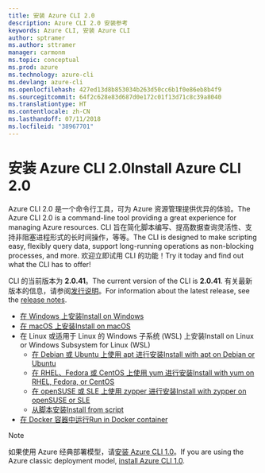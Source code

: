 ```yaml
---
title: 安装 Azure CLI 2.0
description: Azure CLI 2.0 安装参考
keywords: Azure CLI, 安装 Azure CLI
author: sptramer
ms.author: sttramer
manager: carmonm
ms.topic: conceptual
ms.prod: azure
ms.technology: azure-cli
ms.devlang: azure-cli
ms.openlocfilehash: 427ed13d8b853034b263d50cc6b1f0e86eb8b4f9
ms.sourcegitcommit: 64f2c628e83d687d0e172c01f13d71c8c39a8040
ms.translationtype: HT
ms.contentlocale: zh-CN
ms.lasthandoff: 07/11/2018
ms.locfileid: "38967701"
---
```

# <a name="install-azure-cli-20"></a><span data-ttu-id="55536-104">安装 Azure CLI 2.0</span><span class="sxs-lookup"><span data-stu-id="55536-104">Install Azure CLI 2.0</span></span>

<span data-ttu-id="55536-105">Azure CLI 2.0 是一个命令行工具，可为 Azure 资源管理提供优异的体验。</span><span class="sxs-lookup"><span data-stu-id="55536-105">The Azure CLI 2.0 is a command-line tool providing a great experience for managing Azure resources.</span></span> <span data-ttu-id="55536-106">CLI 旨在简化脚本编写、提高数据查询灵活性、支持非阻塞进程形式的长时间操作，等等。</span><span class="sxs-lookup"><span data-stu-id="55536-106">The CLI is designed to make scripting easy, flexibly query data, support long-running operations as non-blocking processes, and more.</span></span> <span data-ttu-id="55536-107">欢迎立即试用 CLI 的功能！</span><span class="sxs-lookup"><span data-stu-id="55536-107">Try it today and find out what the CLI has to offer!</span></span>

<span data-ttu-id="55536-108">CLI 的当前版本为 __2.0.41__。</span><span class="sxs-lookup"><span data-stu-id="55536-108">The current version of the CLI is __2.0.41__.</span></span> <span data-ttu-id="55536-109">有关最新版本的信息，请参阅[发行说明](release-notes-azure-cli.md)。</span><span class="sxs-lookup"><span data-stu-id="55536-109">For information about the latest release, see the [release notes](release-notes-azure-cli.md).</span></span>

* [<span data-ttu-id="55536-110">在 Windows 上安装</span><span class="sxs-lookup"><span data-stu-id="55536-110">Install on Windows</span></span>](install-azure-cli-windows.md)
* [<span data-ttu-id="55536-111">在 macOS 上安装</span><span class="sxs-lookup"><span data-stu-id="55536-111">Install on macOS</span></span>](install-azure-cli-macos.md)
* <span data-ttu-id="55536-112">在 Linux 或适用于 Linux 的 Windows 子系统 (WSL) 上安装</span><span class="sxs-lookup"><span data-stu-id="55536-112">Install on Linux or Windows Subsystem for Linux (WSL)</span></span>
  * [<span data-ttu-id="55536-113">在 Debian 或 Ubuntu 上使用 apt 进行安装</span><span class="sxs-lookup"><span data-stu-id="55536-113">Install with apt on Debian or Ubuntu</span></span>](install-azure-cli-apt.md)
  * [<span data-ttu-id="55536-114">在 RHEL、Fedora 或 CentOS 上使用 yum 进行安装</span><span class="sxs-lookup"><span data-stu-id="55536-114">Install with yum on RHEL, Fedora, or CentOS</span></span>](install-azure-cli-yum.md)
  * [<span data-ttu-id="55536-115">在 openSUSE 或 SLE 上使用 zypper 进行安装</span><span class="sxs-lookup"><span data-stu-id="55536-115">Install with zypper on openSUSE or SLE</span></span>](install-azure-cli-zypper.md)
  * [<span data-ttu-id="55536-116">从脚本安装</span><span class="sxs-lookup"><span data-stu-id="55536-116">Install from script</span></span>](install-azure-cli-linux.md)
* [<span data-ttu-id="55536-117">在 Docker 容器中运行</span><span class="sxs-lookup"><span data-stu-id="55536-117">Run in Docker container</span></span>](run-azure-cli-docker.md)

> [!NOTE]
> <span data-ttu-id="55536-118">如果使用 Azure 经典部署模型，请[安装 Azure CLI 1.0](install-cli-version-1.0.md)。</span><span class="sxs-lookup"><span data-stu-id="55536-118">If you are using the Azure classic deployment model, [install Azure CLI 1.0](install-cli-version-1.0.md).</span></span>